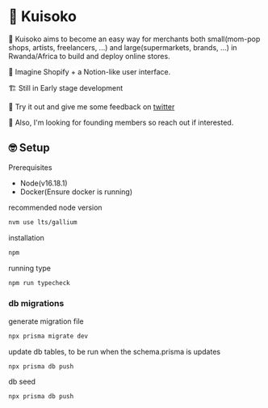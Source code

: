 # 🏪 Kuisoko

🛒 Kuisoko aims to become an easy way for merchants both small(mom-pop shops, artists, freelancers, ...) and large(supermarkets, brands, ...) in Rwanda/Africa to build and deploy online stores.

💭 Imagine Shopify + a Notion-like user interface.

🏗 Still in Early stage development 

🧪 Try it out and give me some feedback on [twitter](https://twitter.com/_j33n)

🚀 Also, I'm looking for founding members so reach out if interested.

## 🤓 Setup

Prerequisites
- Node(v16.18.1)
- Docker(Ensure docker is running)

recommended node version
```bash
nvm use lts/gallium
```

installation
```bash
npm
```

running type
```bash
npm run typecheck
```

### db migrations

generate migration file
```bash
npx prisma migrate dev
```

update db tables, to be run when the schema.prisma is updates
```bash
npx prisma db push
```

db seed
```bash
npx prisma db push
```
